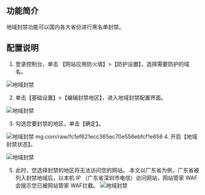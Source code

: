 ## 功能简介
地域封禁功能可以国内各大省份进行黑名单封禁。

## 配置说明
1. 登录控制台，单击 【网站应用防火墙】>【防护设置】，选择需要防护的域名。

 ![地域封禁](http://imgcache.tcecqpoc.fsphere.cn/image/mc.qcloudimg.com/static/img/waf/dyfj_01.png)

2. 单击【基础设置】>【编辑封禁地区】，进入地域封禁配置界面。

 ![地域封禁](http://imgcache.tcecqpoc.fsphere.cn/image/mc.qcloudimg.com/static/img/waf/dyfj_02.png)

3. 勾选您要封禁的地区，单击【确定】。

 ![地域封禁](http://imgcache.tcecqpoc.fsphere.cn/image/mc.qcloudimg.com/static/img/waf/dyfj_03.png)
mg.com/raw/fc1ef621ecc365ec70e556ebfcf1e656
4. 开启【地域封禁状态】。

 ![地域封禁](http://imgcache.tcecqpoc.fsphere.cn/image/mc.qcloudimg.com/static/img/waf/dyfj_04.png)

5. 此时，您选择封禁的地区将无法访问您的网站。
 本文以广东省为例，广东省被列入封禁地域后，以本机 IP （广东省深圳市电信）访问网站，网站管家 WAF会提示您已被网站管家 WAF拦截。
 ![地域封禁](http://imgcache.tcecqpoc.fsphere.cn/image/main.qcloudimg.com/raw/5322fe8244b24c76b67de869acd92140.png)
